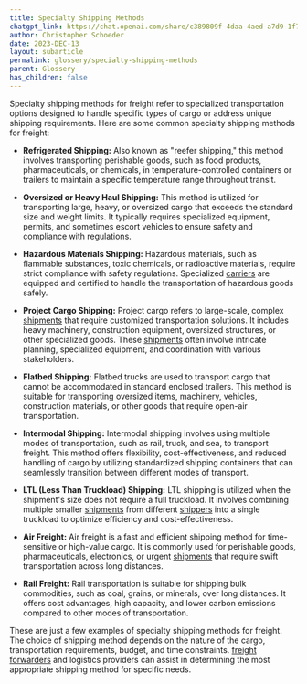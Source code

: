 ```yaml
---
title: Specialty Shipping Methods
chatgpt_link: https://chat.openai.com/share/c389809f-4daa-4aed-a7d9-1f7304f6c737
author: Christopher Schoeder
date: 2023-DEC-13
layout: subarticle
permalink: glossery/specialty-shipping-methods
parent: Glossery
has_children: false
---
```


Specialty shipping methods for freight refer to specialized transportation options designed to handle specific types of cargo or address unique shipping requirements. Here are some common specialty shipping methods for freight:

- **Refrigerated Shipping:** Also known as "reefer shipping," this method involves transporting perishable goods, such as food products, pharmaceuticals, or chemicals, in temperature-controlled containers or trailers to maintain a specific temperature range throughout transit.

- **Oversized or Heavy Haul Shipping:** This method is utilized for transporting large, heavy, or oversized cargo that exceeds the standard size and weight limits. It typically requires specialized equipment, permits, and sometimes escort vehicles to ensure safety and compliance with regulations.

- **Hazardous Materials Shipping:** Hazardous materials, such as flammable substances, toxic chemicals, or radioactive materials, require strict compliance with safety regulations. Specialized <a href="/carriers/">carriers</a> are equipped and certified to handle the transportation of hazardous goods safely.

- **Project Cargo Shipping:** Project cargo refers to large-scale, complex <a href="/glossery/shipments">shipments</a> that require customized transportation solutions. It includes heavy machinery, construction equipment, oversized structures, or other specialized goods. These <a href="/glossery/shipments">shipments</a> often involve intricate planning, specialized equipment, and coordination with various stakeholders.

- **Flatbed Shipping:** Flatbed trucks are used to transport cargo that cannot be accommodated in standard enclosed trailers. This method is suitable for transporting oversized items, machinery, vehicles, construction materials, or other goods that require open-air transportation.

- **Intermodal Shipping:** Intermodal shipping involves using multiple modes of transportation, such as rail, truck, and sea, to transport freight. This method offers flexibility, cost-effectiveness, and reduced handling of cargo by utilizing standardized shipping containers that can seamlessly transition between different modes of transport.

- **LTL (Less Than Truckload) Shipping:** LTL shipping is utilized when the shipment's size does not require a full truckload. It involves combining multiple smaller <a href="/glossery/shipments">shipments</a> from different <a href="/parties/shipper">shippers</a> into a single truckload to optimize efficiency and cost-effectiveness.

- **Air Freight:** Air freight is a fast and efficient shipping method for time-sensitive or high-value cargo. It is commonly used for perishable goods, pharmaceuticals, electronics, or urgent <a href="/glossery/shipments">shipments</a> that require swift transportation across long distances.

- **Rail Freight:** Rail transportation is suitable for shipping bulk commodities, such as coal, grains, or minerals, over long distances. It offers cost advantages, high capacity, and lower carbon emissions compared to other modes of transportation.

These are just a few examples of specialty shipping methods for freight. The choice of shipping method depends on the nature of the cargo, transportation requirements, budget, and time constraints. <a href="/parties/freight-forwarder">freight forwarders</a> and logistics providers can assist in determining the most appropriate shipping method for specific needs.
